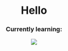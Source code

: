 <h1 align="center">Hello</h1>

<h3 align="center">Currently learning:</h3>
<div align="center">
  <img src="https://upload.wikimedia.org/wikipedia/commons/thumb/9/95/Vue.js_Logo_2.svg/1200px-Vue.js_Logo_2.svg.png" />
</div>
